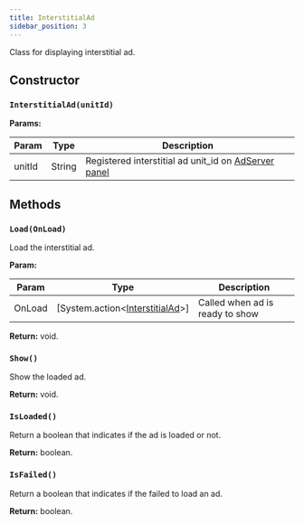 ```yaml
---
title: InterstitialAd
sidebar_position: 3
---
```


Class for displaying interstitial ad.

## Constructor

### `InterstitialAd(unitId)`

**Params:**

| Param  | Type   | Description                                                                           |
| ------ | ------ | ------------------------------------------------------------------------------------- |
| unitId | String | Registered interstitial ad unit_id on [AdServer panel](https://adserver.adgrowth.com) |

## Methods

### `Load(OnLoad)`

Load the interstitial ad.

**Param:**

| Param  | Type                                          | Description                      |
| ------ | --------------------------------------------- | -------------------------------- |
| OnLoad | [System.action<[InterstitialAd](.)>] | Called when ad is ready to show |

**Return:** void.

### `Show()`

Show the loaded ad.

**Return:** void.

### `IsLoaded()`

Return a boolean that indicates if the ad is loaded or not.

**Return:** boolean.

### `IsFailed()`

Return a boolean that indicates if the failed to load an ad.

**Return:** boolean.
